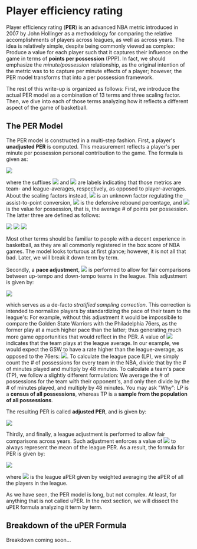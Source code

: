# Player efficiency rating

Player efficiency rating (**PER**) is an advanced NBA metric introduced in 2007 by John Hollinger as a methodology for comparing the relative accomplishments of players across leagues, as well as across years. The idea is relatively simple, despite being commonly viewed as complex: Produce a value for each player such that it captures their influence on the game in terms of **points per possession** (PPP). In fact, we should emphasize the _minute/possession_ relationship, as the original intention of the metric was to to capture per minute effects of a player; however, the PER model transforms that into a per possession framework.

The rest of this write-up is organized as follows: First, we introduce the actual PER model as a combination of 13 terms and three scaling factor. Then, we dive into each of those terms analyzing how it reflects a different aspect of the game of basketball.

## The PER Model

The PER model is constructed in a multi-step fashion. First, a player's **unadjusted PER** is computed. This measurement reflects a player's per minute per possession personal contribution to the game. The formula is given as:

<img src="https://render.githubusercontent.com/render/math?math=\begin{align}\text{uPER} * \text{Min} = %26 3\text{PM} %2B \dfrac{2}{3}\text{Ast} %2B \left(2 - f \dfrac{\text{Ast}_{tm}}{\text{FGM}_{tm}}\right)\text{FGM} %2B \dfrac{1}{2}\text{FTM} \left(2 - \dfrac{1}{3}\dfrac{\text{Ast}_{tm}}{\text{FGM}_{tm}} \right) \notag \\ %26 - \dfrac{\text{PF}}{\text{PF}_{lg}}\text{FTM}_{lg} \\ %26 %2B v\left( -\text{TO} -d\left( \text{FGA} - \text{FGM} \right) -0.44(0.44 %2B 0.56d)(\text{FTA} - \text{FTM}) %2B (\text{Reb} - \text{OReb}) %2B d\text{OReb} %2B \text{Stl} %2B d\text{Blk} %2B 0.44 \text{FTA}_{lg} \dfrac{\text{PF}}{\text{PF}_{lg}} \right) \end{align}">

where the suffixes <img src="https://render.githubusercontent.com/render/math?math=tm"> and <img src="https://render.githubusercontent.com/render/math?math=lg"> are labels indicating that those metrics are team- and league-averages, respectively, as opposed to player-averages. About the scaling factors instead, <img src="https://render.githubusercontent.com/render/math?math=f"> is an unknown factor regulating the assist-to-point conversion, <img src="https://render.githubusercontent.com/render/math?math=d"> is the defensive rebound percentage, and <img src="https://render.githubusercontent.com/render/math?math=v"> is the value for possession, that is, the average # of points per possession. The latter three are defined as follows:

<img src="https://render.githubusercontent.com/render/math?math=f = \dfrac{2}{3} - \left( 0.25 \dfrac{\text{Ast}_{lg}}{\text{FGM}_{lg}} \dfrac{\text{FTM}_{lg}}{\text{FGM}_{lg}}  \right)">
 
<img src="https://render.githubusercontent.com/render/math?math=v = \dfrac{\text{Pts}_{lg}}{\text{FGA}_{lg} - \text{OReb}_{lg} %2B \text{TO}_{lg} %2B 0.44 \text{FTA}_{lg}}">

<img src="https://render.githubusercontent.com/render/math?math=d = \dfrac{\text{DReb}_{lg}}{\text{Reb}_{lg}}">

Most other terms should be familiar to people with a decent experience in basketball, as they are all commonly registered in the box score of NBA games. The model looks torturous at first glance; however, it is not all that bad. Later, we will break it down term by term.

Secondly, a **pace adjustment**, <img src="https://render.githubusercontent.com/render/math?math=\gamma"> is performed to allow for fair comparisons between up-tempo and down-tempo teams in the league. This adjustment is given by:

<img src="https://render.githubusercontent.com/render/math?math=\gamma = \dfrac{\text{Pace}_{lg}}{\text{Pace}_{tm}}">

which serves as a de-facto *stratified sampling correction*. This correction is intended to normalize players by standardizing the pace of their team to the league's: For example, without this adjustment it would be impossibile to compare the Golden State Warriors with the Philadelphia 76ers, as the former play at a much higher pace than the latter; thus generating much more game opportunities that would reflect in the PER. A value of <img src="https://render.githubusercontent.com/render/math?math=1"> indicates that the team plays at the league average. In our example, we would expect the GSW to have a rate higher than the league-average, as opposed to the 76ers: <img src="https://render.githubusercontent.com/render/math?math=\gamma_{\text{GSW}} > 1 > \gamma_{\text{76ers}}">. To calculate the league pace (LP), we simply count the # of possessions for every team in the NBA, divide that by the # of minutes played and multiply by 48 minutes. To calculate a team's pace (TP), we follow a slightly different formulation: We average the # of possessions for the team with their opponent's, and only then divide by the # of minutes played, and multiply by 48 minutes. You may ask "Why": LP is a **census of all possessions**, whereas TP is a **sample from the population of all possessions**.

The resulting PER is called **adjusted PER**, and is given by:

<img src="https://render.githubusercontent.com/render/math?math=\text{aPER} = \text{uPER} * \gamma">

Thirdly, and finally, a league adjustment is performed to allow fair comparisons across years. Such adjustment enforces a value of <img src="https://render.githubusercontent.com/render/math?math=15"> to always represent the mean of the league PER. As a result, the formula for PER is given by:

<img src="https://render.githubusercontent.com/render/math?math=\text{PER} = \text{aPER} \dfrac{15}{\text{aPER}_{lg}}">

where <img src="https://render.githubusercontent.com/render/math?math=\text{aPER}_{lg}"> is the league aPER given by weighted averaging the aPER of all the players in the league.

As we have seen, the PER model is long, but not complex. At least, for anything that is not called uPER. In the next section, we will dissect the uPER formula analyzing it term by term.

## Breakdown of the uPER Formula

Breakdown coming soon...
<!-- https://squared2020.com/2017/09/01/breaking-down-player-efficiency-rating/ -->
